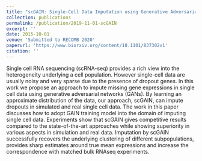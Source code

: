 ```yaml
---
title: "scGAIN: Single-Cell Data Imputation using Generative Adversarial Networks"
collection: publications
permalink: /publication/2019-11-01-scGAIN
excerpt: ''
date: 2015-10-01
venue: 'Submitted to RECOMB 2020'
paperurl: 'https://www.biorxiv.org/content/10.1101/837302v1'
citation: ''
---
```


Single cell RNA sequencing (scRNA-seq) provides a rich view into the heterogeneity underlying a cell population. However single-cell data are usually noisy and very sparse due to the presence of dropout genes. In this work we propose an approach to impute missing gene expressions in single cell data using generative adversarial networks (GANs). By learning an approximate distribution of the data, our approach, scGAIN, can impute dropouts in simulated and real single cell data. The work in this paper discusses how to adopt GAIN training model into the domain of imputing single cell data. Experiments show that scGAIN  gives competitive results compared to the state-of-the-art approaches while showing superiority in various aspects in simulation and real data. Imputation by scGAIN successfully recovers the underlying clustering of different subpopulations, provides sharp estimates around true mean expressions and increase the correspondence with matched bulk RNAseq experiments.